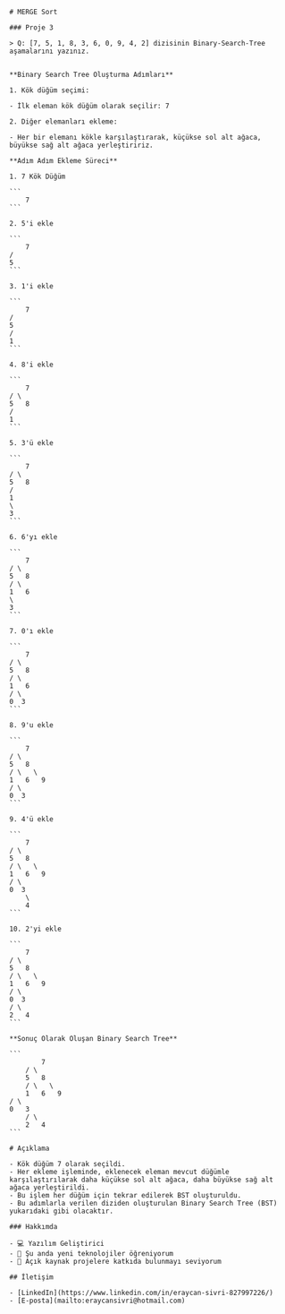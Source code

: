     # MERGE Sort

    ### Proje 3

    > Q: [7, 5, 1, 8, 3, 6, 0, 9, 4, 2] dizisinin Binary-Search-Tree aşamalarını yazınız.


    **Binary Search Tree Oluşturma Adımları**

    1. Kök düğüm seçimi:

    - İlk eleman kök düğüm olarak seçilir: 7

    2. Diğer elemanları ekleme:

    - Her bir elemanı kökle karşılaştırarak, küçükse sol alt ağaca, büyükse sağ alt ağaca yerleştiririz.

    **Adım Adım Ekleme Süreci**

    1. 7 Kök Düğüm
    
    ```
        7
    ```

    2. 5'i ekle

    ```
        7
    /
    5
    ```

    3. 1'i ekle

    ```
        7
    /
    5
    /
    1
    ```

    4. 8'i ekle

    ```
        7
    / \
    5   8
    /
    1
    ```

    5. 3'ü ekle

    ```
        7
    / \
    5   8
    /
    1
    \
    3
    ```

    6. 6'yı ekle

    ```
        7
    / \
    5   8
    / \
    1   6
    \
    3
    ```

    7. 0'ı ekle

    ```
        7
    / \
    5   8
    / \
    1   6
    / \
    0  3
    ```

    8. 9'u ekle

    ```
        7
    / \
    5   8
    / \   \
    1   6   9
    / \
    0  3
    ```

    9. 4'ü ekle

    ```
        7
    / \
    5   8
    / \   \
    1   6   9
    / \
    0  3
        \
        4
    ```

    10. 2'yi ekle
    
    ```
        7
    / \
    5   8
    / \   \
    1   6   9
    / \
    0  3
    / \
    2   4
    ```

    **Sonuç Olarak Oluşan Binary Search Tree**

    ```
            7
        / \
        5   8
        / \   \
        1   6   9
    / \
    0   3
        / \
        2   4
    ```

    # Açıklama

    - Kök düğüm 7 olarak seçildi.
    - Her ekleme işleminde, eklenecek eleman mevcut düğümle karşılaştırılarak daha küçükse sol alt ağaca, daha büyükse sağ alt ağaca yerleştirildi.
    - Bu işlem her düğüm için tekrar edilerek BST oluşturuldu.
    - Bu adımlarla verilen diziden oluşturulan Binary Search Tree (BST) yukarıdaki gibi olacaktır.

    ### Hakkımda

    - 💻 Yazılım Geliştirici
    - 🌱 Şu anda yeni teknolojiler öğreniyorum
    - 🤝 Açık kaynak projelere katkıda bulunmayı seviyorum

    ## İletişim

    - [LinkedIn](https://www.linkedin.com/in/eraycan-sivri-827997226/)
    - [E-posta](mailto:eraycansivri@hotmail.com)